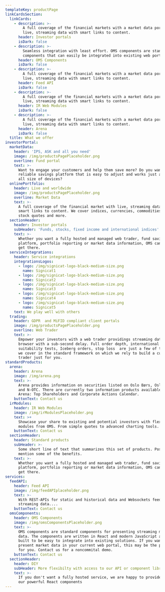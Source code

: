 ```yaml
---
templateKey: productPage
linkCardsSection:
  linkCards:
    - description: >-
        A full coverage of the financial markets with a market data portal with
        live, streaming data with smart links to content.
      header: Investor portals
      isDark: false
    - description: >-
        Seamless integration with least effort. OMS components are standard
        components that can easily be integrated into existing web portals.
      header: OMS Components
      isDark: false
    - description: >-
        A full coverage of the financial markets with a market data portal with
        live, streaming data with smart links to content.
      header: Feed API
      isDark: false
    - description: >-
        A full coverage of the financial markets with a market data portal with
        live, streaming data with smart links to content.
      header: IR Web Modules
      isDark: false
    - description: >-
        A full coverage of the financial markets with a market data portal with
        live, streaming data with smart links to content.
      header: Arena
      isDark: false
  title: What we offer
investorPortal:
  marketData:
    header: 'IPS, ASK and all you need'
    image: /img/productsPagePlaceholder.png
    overline: Fund portal
    text: >-
      Want to engage your customers and help them save more? Do you want a
      reliable savings platform that is easy to adjust and works just as well on
      all size of devices?
  onlinePortfolio:
    header: Live and worldwide
    image: /img/productsPagePlaceholder.png
    overline: Market Data
    text: >-
      A full coverage of the financial market with live, streaming data with
      smart links to content. We cover indices, currencies, commodities, fund,
      stock quotes and more.
  sectionHeader:
    header: Investor portals
    subHeader: 'Funds, stocks, fixed income and international indices'
    text: >-
      Whether you want a fully hosted and managed web trader, fund savings
      platform, portfolio reporting or market data information, OMS can help you
      get there.
  serviceIntegrations:
    header: Service integrations
    integrationsLogos:
      - logo: /img/signicat-logo-black-medium-size.png
        name: Signicat1
      - logo: /img/signicat-logo-black-medium-size.png
        name: Signicat2
      - logo: /img/signicat-logo-black-medium-size.png
        name: Signicat3
      - logo: /img/signicat-logo-black-medium-size.png
        name: Signicat4
      - logo: /img/signicat-logo-black-medium-size.png
        name: Signicat5
    text: We play well with others
  trading:
    header: GDPR  and MiFID compliant client portals
    image: /img/productsPagePlaceholder.png
    overline: Web Trader
    text: >-
      Empower your investors with a web trader providings streaming data to the
      browser with a sub-second delay. Full order depth, international data,
      suitability tests, Iceberg orders, stop loss  are just a few of the things
      we cover in the standard framework on which we rely to build a customized
      trader just for you.
standardProducts:
  arena:
    header: Arena
    image: /img/arena.png
    text: >-
      Arena provides information on securities listed on Oslo Børs, Oslo Axess
      and N-OTC. There are currently two information products available in
      Arena: Top Shareholders and Corporate Actions Calendar.
    buttonText: Contact us
  irModules:
    header: IR Web Modules
    image: /img/irModulesPlaceholder.png
    text: >+
      Showcase your share to existing and potential investors with flexible web
      modules from OMS. From simple quotes to advanced charting tools.
    buttonText: Contact us
  sectionHeader:
    header: Standard products
    subHeader: >-
      Some short line of text that summarizes this set of products. Possibly
      mention some of the benefits.
    text: >-
      Whether you want a fully hosted and managed web trader, fund savings
      platform, portfolio reporting or market data information, OMS can help you
      get there.
services:
  feedAPI:
    header: Feed API
    image: /img/feedAPIplaceholder.png
    text: >-
      With REST-APIs for static and historical data and Websockets feed for
      streaming data....
    buttonText: Contact us
  omsComponents:
    header: OMS Components
    image: /img/omsComponentsPlaceholder.png
    text: >-
      OMS components are standard components for presenting streaming market
      data. The components are written in React and modern JavaScript and are
      built to be easy to integrate into existing solutions. If you want to
      present market data in your current web portal, this may be the product
      for you. Contact us for a noncommital demo.
    buttonText: Contact us
  sectionHeader:
    header: DIY
    subHeader: More flexibilty with access to our API or component library
    text: >-
      If you don't want a fully hosted service, we are happy to provide APIs or
      our powerful React components
---
```

